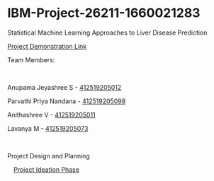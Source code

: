 # IBM-Project-26211-1660021283

<html>

  <p>Statistical Machine Learning Approaches to Liver Disease Prediction</p>


<a href="https://drive.google.com/file/d/1wOmXct0U9o3tySK0xYf15OvdDishXR_y/view">Project Demonstration Link</a>

<p>Team Members:</p><br/>

<p>Anupama Jeyashree S - <a href="https://github.com/IBM-EPBL/IBM-Project-26211-1660021283/tree/main/Assignment_1/Team%20Lead">412519205012</a></p>
<p>Parvathi Priya Nandana - <a href="https://github.com/IBM-EPBL/IBM-Project-26211-1660021283/tree/main/Assignment_1/Team%20Member%201">412519205098</a></p>
<p>Anithashree V - <a href="https://github.com/IBM-EPBL/IBM-Project-26211-1660021283/tree/main/Assignment_1/Team%20Member%202">412519205011</a></p>
<p>Lavanya M - <a href="https://github.com/IBM-EPBL/IBM-Project-26211-1660021283/tree/main/Assignment_1/Team%20Member%203">412519205073</a></p><br/>

 <p>Project Design and Planning</p>
  <p>&emsp;<a href="https://github.com/IBM-EPBL/IBM-Project-26211-1660021283/tree/main/Project%20Design%20%26%20Planning/Ideation%20Phase">Project Ideation Phase</a></p>


